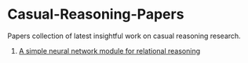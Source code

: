 # Casual-Reasoning-Papers
Papers collection of latest insightful work on casual reasoning research.


1. [A simple neural network module for relational reasoning](https://arxiv.org/abs/1706.01427)

